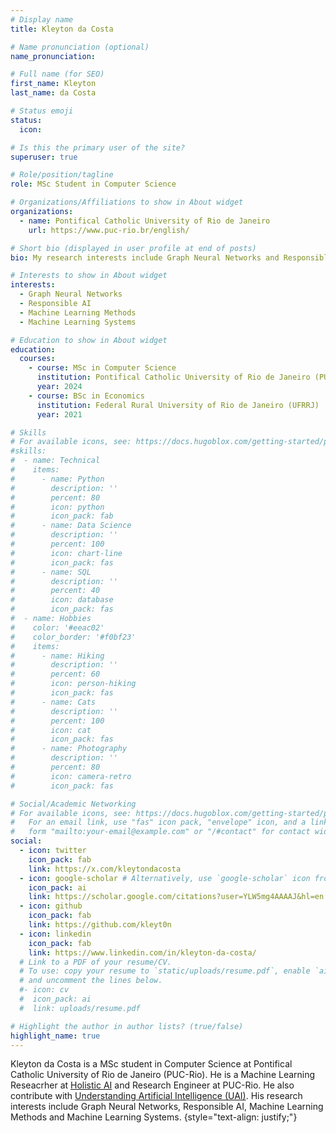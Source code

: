 ```yaml
---
# Display name
title: Kleyton da Costa

# Name pronunciation (optional)
name_pronunciation: 

# Full name (for SEO)
first_name: Kleyton
last_name: da Costa

# Status emoji
status:
  icon:

# Is this the primary user of the site?
superuser: true

# Role/position/tagline
role: MSc Student in Computer Science

# Organizations/Affiliations to show in About widget
organizations:
  - name: Pontifical Catholic University of Rio de Janeiro
    url: https://www.puc-rio.br/english/

# Short bio (displayed in user profile at end of posts)
bio: My research interests include Graph Neural Networks and Responsible AI.

# Interests to show in About widget
interests:
  - Graph Neural Networks
  - Responsible AI
  - Machine Learning Methods
  - Machine Learning Systems

# Education to show in About widget
education:
  courses:
    - course: MSc in Computer Science
      institution: Pontifical Catholic University of Rio de Janeiro (PUC-Rio)
      year: 2024
    - course: BSc in Economics
      institution: Federal Rural University of Rio de Janeiro (UFRRJ)
      year: 2021

# Skills
# For available icons, see: https://docs.hugoblox.com/getting-started/page-builder/#icons
#skills:
#  - name: Technical
#    items:
#      - name: Python
#        description: ''
#        percent: 80
#        icon: python
#        icon_pack: fab
#      - name: Data Science
#        description: ''
#        percent: 100
#        icon: chart-line
#        icon_pack: fas
#      - name: SQL
#        description: ''
#        percent: 40
#        icon: database
#        icon_pack: fas
#  - name: Hobbies
#    color: '#eeac02'
#    color_border: '#f0bf23'
#    items:
#      - name: Hiking
#        description: ''
#        percent: 60
#        icon: person-hiking
#        icon_pack: fas
#      - name: Cats
#        description: ''
#        percent: 100
#        icon: cat
#        icon_pack: fas
#      - name: Photography
#        description: ''
#        percent: 80
#        icon: camera-retro
#        icon_pack: fas

# Social/Academic Networking
# For available icons, see: https://docs.hugoblox.com/getting-started/page-builder/#icons
#   For an email link, use "fas" icon pack, "envelope" icon, and a link in the
#   form "mailto:your-email@example.com" or "/#contact" for contact widget.
social:
  - icon: twitter
    icon_pack: fab
    link: https://x.com/kleytondacosta
  - icon: google-scholar # Alternatively, use `google-scholar` icon from `ai` icon pack
    icon_pack: ai
    link: https://scholar.google.com/citations?user=YLW5mg4AAAAJ&hl=en
  - icon: github
    icon_pack: fab
    link: https://github.com/kleyt0n
  - icon: linkedin
    icon_pack: fab
    link: https://www.linkedin.com/in/kleyton-da-costa/
  # Link to a PDF of your resume/CV.
  # To use: copy your resume to `static/uploads/resume.pdf`, enable `ai` icons in `params.yaml`,
  # and uncomment the lines below.
  #- icon: cv
  #  icon_pack: ai
  #  link: uploads/resume.pdf

# Highlight the author in author lists? (true/false)
highlight_name: true
---
```


Kleyton da Costa is a MSc student in Computer Science at Pontifical Catholic University of Rio de Janeiro (PUC-Rio). He is a Machine Learning Reseacrher at [Holistic AI](https://holisticai.com) and Research Engineer at PUC-Rio. He also contribute with [Understanding Artificial Intelligence (UAI)](https://understandingai.iea.usp.br/). His research interests include Graph Neural Networks, Responsible AI, Machine Learning Methods and Machine Learning Systems.
{style="text-align: justify;"}
